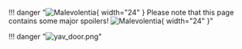 !!! danger "![Malevolentia](/assets/img/items/mythical/Malevolentia.webp){ width="24" } Please note that this page contains some major spoilers! ![Malevolentia](/assets/img/items/mythical/Malevolentia.webp){ width="24" }"

!!! danger "![yav_door.png](/assets/img/lore/yav_door.png)"
